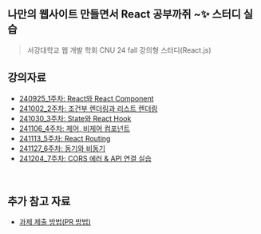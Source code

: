 ## 나만의 웹사이트 만들면서 React 공부까쥐 ~✨ 스터디 실습

> 서강대학교 웹 개발 학회 CNU 24 fall 강의형 스터디(React.js)

## 강의자료

- [240925_1주차: React와 React Component](https://naya-h2.notion.site/React-React-Component-2957f897d1bd45f6a345fd80901e1313?pvs=4)
- [241002_2주차: 조건부 렌더링과 리스트 렌더링](https://naya-h2.notion.site/10bfe86451a0808bb984ea0368056410?pvs=74)
- [241030_3주차: State와 React Hook](https://naya-h2.notion.site/State-Hook-10bfe86451a0800493dae8bfb4f906c6?pvs=73)
- [241106_4주차: 제어, 비제어 컴포넌트](https://naya-h2.notion.site/10bfe86451a0804cb167ec67c341ca52)
- [241113_5주차: React Routing](https://naya-h2.notion.site/React-Routing-10bfe86451a0809db2bec517760c0e0c?pvs=73)
- [241127_6주차: 동기와 비동기](https://naya-h2.notion.site/10bfe86451a080809673fffa55180f78?pvs=4)
- [241204_7주차: CORS 에러 & API 연결 실습](https://naya-h2.notion.site/CORS-API-10bfe86451a08043895ad50c871019f3?pvs=73)

<BR />

## 추가 참고 자료

- [과제 제출 방법(PR 방법)](https://naya-h2.notion.site/e9d5e54410484cfb892c483fce8bed80?pvs=74)
